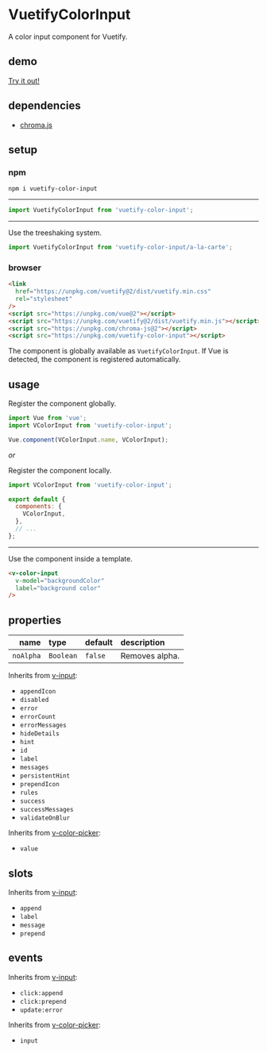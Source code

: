 # VuetifyColorInput

A color input component for Vuetify.

## demo

[Try it out!](https://seregpie.github.io/VuetifyColorInput/)

## dependencies

- [chroma.js](https://github.com/gka/chroma.js)

## setup

### npm

```shell
npm i vuetify-color-input
```

---

```javascript
import VuetifyColorInput from 'vuetify-color-input';
```

---

Use the treeshaking system.

```javascript
import VuetifyColorInput from 'vuetify-color-input/a-la-carte';
```

### browser

```html
<link
  href="https://unpkg.com/vuetify@2/dist/vuetify.min.css"
  rel="stylesheet"
/>
<script src="https://unpkg.com/vue@2"></script>
<script src="https://unpkg.com/vuetify@2/dist/vuetify.min.js"></script>
<script src="https://unpkg.com/chroma-js@2"></script>
<script src="https://unpkg.com/vuetify-color-input"></script>
```

The component is globally available as `VuetifyColorInput`. If Vue is detected, the component is registered automatically.

## usage

Register the component globally.

```javascript
import Vue from 'vue';
import VColorInput from 'vuetify-color-input';

Vue.component(VColorInput.name, VColorInput);
```

*or*

Register the component locally.

```javascript
import VColorInput from 'vuetify-color-input';

export default {
  components: {
    VColorInput,
  },
  // ...
};
```

---

Use the component inside a template.

```html
<v-color-input
  v-model="backgroundColor"
  label="background color"
/>
```

## properties

| name | type | default | description |
| ---: | :--- | :--- | :--- |
| `noAlpha` | `Boolean` | `false` | Removes alpha. |

Inherits from [v-input](https://vuetifyjs.com/api/v-input):
- `appendIcon`
- `disabled`
- `error`
- `errorCount`
- `errorMessages`
- `hideDetails`
- `hint`
- `id`
- `label`
- `messages`
- `persistentHint`
- `prependIcon`
- `rules`
- `success`
- `successMessages`
- `validateOnBlur`

Inherits from [v-color-picker](https://vuetifyjs.com/api/v-color-picker):
- `value`

## slots

Inherits from [v-input](https://vuetifyjs.com/api/v-input):
- `append`
- `label`
- `message`
- `prepend`

## events

Inherits from [v-input](https://vuetifyjs.com/api/v-input):
- `click:append`
- `click:prepend`
- `update:error`

Inherits from [v-color-picker](https://vuetifyjs.com/api/v-color-picker):
- `input`

